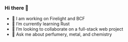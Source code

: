 ### Hi there 👋

- 🔭 I am working on Firelight and BCF
- 🌱 I’m currently learning Rust
- 👯 I’m looking to collaborate on a full-stack web project
- 💬 Ask me about perfumery, metal, and chemistry

<!--
**noxlovette/noxlovette** is a ✨ _special_ ✨ repository because its `README.md` (this file) appears on your GitHub profile.

Here are some ideas to get you started:

- 🔭 I’m currently working on ...
- 🌱 I’m currently learning ...
- 👯 I’m looking to collaborate on ...
- 🤔 I’m looking for help with ...
- 💬 Ask me about ...
- 📫 How to reach me: ...
- 😄 Pronouns: ...
- ⚡ Fun fact: ...
-->
